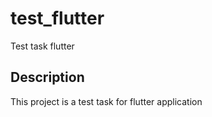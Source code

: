# test_flutter

Test task flutter 

## Description

This project is a test task for flutter application